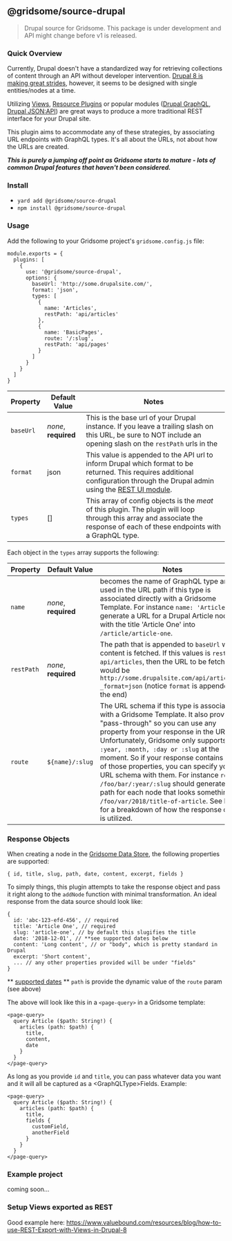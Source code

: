 

## @gridsome/source-drupal
> Drupal source for Gridsome. This package is under development and API might change before v1 is released. 

### Quick Overview

Currently, Drupal doesn't have a standardized way for retrieving collections of content through an API without developer intervention. [Drupal 8 is making great strides](https://www.drupal.org/docs/8/core/modules/rest/javascript-and-drupal-8-restful-web-services), however, it seems to be designed with single entities/nodes at a time.

Utilizing [Views](https://www.valuebound.com/resources/blog/how-to-use-REST-Export-with-Views-in-Drupal-8), [Resource Plugins](https://www.drupal.org/docs/8/api/restful-web-services-api/restful-web-services-api-overview) or popular modules ([Drupal GraphQL](https://www.drupal.org/project/graphql), [Drupal JSON:API](https://www.drupal.org/project/jsonapi)) are great ways to produce a more traditional REST interface for your Drupal site.

This plugin aims to accommodate any of these strategies, by associating URL endpoints with GraphQL types. It's all about the URLs, not about how the URLs are created.

***This is purely a jumping off point as Gridsome starts to mature - lots of common Drupal features that haven't been considered.*** 

### Install
* `yard add @gridsome/source-drupal`
* `npm install @gridsome/source-drupal`

### Usage
Add the following to your Gridsome project's `gridsome.config.js` file:
```
module.exports = {
  plugins: [
    {
      use: '@gridsome/source-drupal',
      options: {
        baseUrl: 'http://some.drupalsite.com/',
        format: 'json',
        types: [
          { 
	        name: 'Articles',
	        restPath: 'api/articles'
	      },
          { 
	        name: 'BasicPages',
	        route: '/:slug',
	        restPath: 'api/pages'
	      }
        ]
      }
    }
  ]
}
```
|Property  | Default Value |Notes  |
|--|--|--|
| `baseUrl` | *none*, **required** |This is the base url of your Drupal instance. If you leave a trailing slash on this URL, be sure to NOT include an opening slash on the `restPath` urls in the  |
| `format` | json |This value is appended to the API url to inform Drupal which format to be returned. This requires additional configuration through the Drupal admin using the [REST UI module](https://www.drupal.org/project/restui).  |
| `types` | [] |This array of config objects is the *meat* of this plugin. The plugin will loop through this array and associate the response of each of these endpoints with a GraphQL type.  |

Each object in the `types` array supports the following:

|Property  | Default Value |Notes  |
|--|--|--|
| `name` | *none*, **required** |becomes the name of GraphQL type and used in the URL path if this type is associated directly with a Gridsome Template. For instance `name: 'Articles'` will generate a URL for a Drupal Article node with the title 'Article One' into `/article/article-one`.  |
| `restPath` | *none*, **required** |The path that is appended to `baseUrl` when content is fetched. If this values is `restPath: api/articles`, then the URL to be fetched would be `http://some.drupalsite.com/api/articles/?_format=json` (notice `format` is appended at the end)|
| `route` | `${name}/:slug` |The URL schema if this type is associated with a Gridsome Template. It also provides a "pass-through" so you can use any property from your response in the URL. Unfortunately, Gridsome only supports `:year, :month, :day or :slug` at the moment. So if your response contains any of those properties, you can specify your URL schema with them. For instance `route: /foo/bar/:year/:slug` should generate a path for each node that looks something like `/foo/var/2018/title-of-article`. See below for a breakdown of how the response object is utilized. |

### Response Objects
When creating a node in the [Gridsome Data Store](https://gridsome.org/docs/data-store-api/#collectionaddnodeoptions), the following properties are supported:
```
{ id, title, slug, path, date, content, excerpt, fields }
```
To simply things, this plugin attempts to take the response object and pass it right along to the `addNode` function with minimal transformation. An ideal response from the data source should look like:
```
{
  id: 'abc-123-efd-456', // required
  title: 'Article One', // required
  slug: 'article-one', // by default this slugifies the title
  date: '2018-12-01', // **see supported dates below
  content: 'Long content', // or "body", which is pretty standard in Drupal
  excerpt: 'Short content',
  ... // any other properties provided will be under "fields"
}
```
** [supported dates](https://github.com/gridsome/gridsome/blob/6be019a2e7d9c04b1d25218aa6f0acc7de311906/gridsome/lib/graphql/schema/types/date.js)
** `path` is provide the dynamic value of the `route` param (see above)

The above will look like this in a `<page-query>` in a Gridsome template:
```
<page-query>
  query Article ($path: String!) {
    articles (path: $path) {
      title,
      content,
      date
    }
  }
</page-query>
```
As long as you provide `id` and `title`, you can pass whatever data you want and it will all be captured as a \<GraphQLType>Fields. Example:
```
<page-query>
  query Article ($path: String!) {
    articles (path: $path) {
      title,
      fields {
        customField,
        anotherField
      }
    }
  }
</page-query>
```

### Example project
coming soon...
### Setup Views exported as REST
Good example here: https://www.valuebound.com/resources/blog/how-to-use-REST-Export-with-Views-in-Drupal-8 